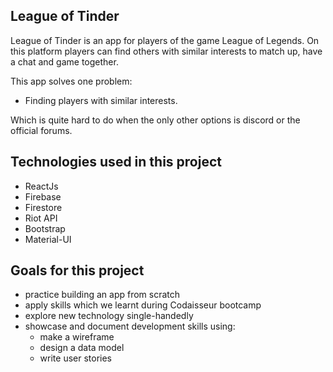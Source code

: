 ## League of Tinder

League of Tinder is an app for players of the game League of Legends. On this platform players can find others with similar interests to match up, have a chat and game together. 

This app solves one problem:

- Finding players with similar interests. 

Which is quite hard to do when the only other options is discord or the official forums.

## Technologies used in this project

- ReactJs 
- Firebase
- Firestore
- Riot API
- Bootstrap
- Material-UI

## Goals for this project

- practice building an app from scratch
- apply skills which we learnt during Codaisseur bootcamp
- explore new technology single-handedly
- showcase and document development skills using:
   - make a wireframe
   - design a data model
   - write user stories
     


